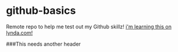 # github-basics
Remote repo to help me test out my Github skillz!
[i'm learning this on lynda.com!](http://www.lynda.com)

###This needs another header
